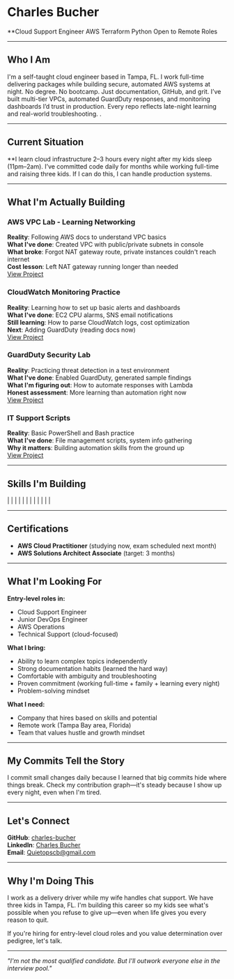 # Charles Bucher

**Cloud Support Engineer  AWS  Terraform  Python  Open to Remote Roles


---

## Who I Am

I'm a self-taught cloud engineer based in Tampa, FL. I work full-time delivering packages while building secure, automated AWS systems at night. No degree. No bootcamp. Just documentation, GitHub, and grit.
I’ve built multi-tier VPCs, automated GuardDuty responses, and monitoring dashboards I’d trust in production. Every repo reflects late-night learning and real-world troubleshooting.
.

---

## Current Situation

**I learn cloud infrastructure 2–3 hours every night after my kids sleep (11pm–2am).
I’ve committed code daily for months while working full-time and raising three kids.
If I can do this, I can handle production systems.





---

## What I'm Actually Building

### AWS VPC Lab - Learning Networking
**Reality**: Following AWS docs to understand VPC basics  
**What I've done**: Created VPC with public/private subnets in console  
**What broke**: Forgot NAT gateway route, private instances couldn't reach internet  
**Cost lesson**: Left NAT gateway running longer than needed  
[View Project](https://github.com/charles-bucher/aws_mult_itier_vpc_cloud_ops)

### CloudWatch Monitoring Practice
**Reality**: Learning how to set up basic alerts and dashboards  
**What I've done**: EC2 CPU alarms, SNS email notifications  
**Still learning**: How to parse CloudWatch logs, cost optimization  
**Next**: Adding GuardDuty (reading docs now)  
[View Project](https://github.com/charles-bucher/aws_monitoring_observability)

### GuardDuty Security Lab
**Reality**: Practicing threat detection in a test environment  
**What I've done**: Enabled GuardDuty, generated sample findings  
**What I'm figuring out**: How to automate responses with Lambda  
**Honest assessment**: More learning than automation right now  
[View Project](https://github.com/charles-bucher/cloudOps-guardDuty-automation)

### IT Support Scripts
**Reality**: Basic PowerShell and Bash practice  
**What I've done**: File management scripts, system info gathering  
**Why it matters**: Building automation skills from the ground up  
[View Project](https://github.com/charles-bucher/it-support-automation-lab)

---

## Skills I'm Building


|  |  | 
|  |  | 
|  |  | 
|  |  | 






---

## Certifications

- **AWS Cloud Practitioner** (studying now, exam scheduled next month)
- **AWS Solutions Architect Associate** (target: 3 months)

---

## What I'm Looking For

**Entry-level roles in:**
- Cloud Support Engineer
- Junior DevOps Engineer
- AWS Operations
- Technical Support (cloud-focused)

**What I bring:**
- Ability to learn complex topics independently
- Strong documentation habits (learned the hard way)
- Comfortable with ambiguity and troubleshooting
- Proven commitment (working full-time + family + learning every night)
- Problem-solving mindset

**What I need:**
- Company that hires based on skills and potential
- Remote work (Tampa Bay area, Florida)
- Team that values hustle and growth mindset

---

## My Commits Tell the Story

I commit small changes daily because I learned that big commits hide where things break. Check my contribution graph—it's steady because I show up every night, even when I'm tired.

---

## Let's Connect

**GitHub**: [charles-bucher](https://github.com/charles-bucher)  
**LinkedIn**: [Charles Bucher](https://linkedin.com/in/charles-bucher85813)  
**Email**: Quietopscb@gmail.com

---

## Why I'm Doing This

I work as a delivery driver while my wife handles chat support. We have three kids in Tampa, FL. I'm building this career so my kids see what's possible when you refuse to give up—even when life gives you every reason to quit.

If you're hiring for entry-level cloud roles and you value determination over pedigree, let's talk.

---

*"I'm not the most qualified candidate. But I'll outwork everyone else in the interview pool."*
